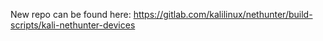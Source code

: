 New repo can be found here: https://gitlab.com/kalilinux/nethunter/build-scripts/kali-nethunter-devices
